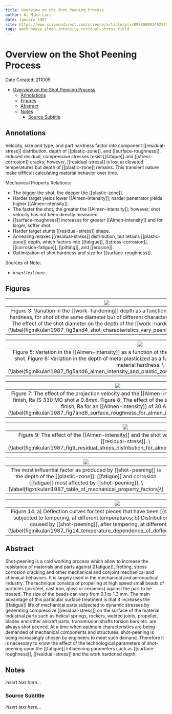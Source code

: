 ```yaml
---
title: Overview on the Shot Peening Process
author: A. Niku-Lari
date: January 1987
site: https://www.sciencedirect.com/science/article/pii/B9780080349237500231
tags: math-heavy almen-intensity residual-stress-field
---
```

<script type="text/javascript"
        src="https://cdnjs.cloudflare.com/ajax/libs/mathjax/2.7.0/MathJax.js?config=TeX-AMS_CHTML">
</script>
<script type="text/x-mathjax-config">
	MathJax.Ajax.config.path["Extra"] = "https://jmanthony3.github.io/Codes/MathJax/extensions/TeX",
	MathJax.Hub.Config({
		TeX: {
			equationNumbers: {
				autoNumber: "AMS"
			},
			extensions: [
				"[Extra]/Taylor.js",
				"[Extra]/NumericalMethods.js"
			]
		},
		tex2jax: {
			inlineMath: [["$", "$"], ["\\(", "\\)"]],
			blockMath: [["$$", "$$"], ["\\[", "\\]"]],
		},
});
</script>
<!-- %%%%%%%% Document Metadata %%%%%%%% -->
# Overview on the Shot Peening Process
Date Created: 211005

- [Overview on the Shot Peening Process](#overview-on-the-shot-peening-process)
	- [Annotations](#annotations)
	- [Figures](#figures)
	- [Abstract](#abstract)
	- [Notes](#notes)
		- [Source Subtitle](#source-subtitle)
<!-- %%%%%%%%%%%%%%%%%%%%%%%%%%%%%% -->





<!-- START WRITING BELOW -->





<!-- %%%%%%%%%%%%%%%%%%%%%%%%%%%%%% -->
## Annotations
Velocity, size and type, and part hardness factor into component [[residual-stress]] distribution, depth of [[plastic-zone]], and [[surface-roughness]]. Induced residual, compressive stresses resist [[fatigue]] and [[stress-corrosion]] cracks; however, [[residual-stress]] is lost at elevated temperatures but depth of [[plastic-zone]] remains. This transient nature make difficult calculating material behavior over time.

Mechanical Property Relations:
- The bigger the shot, the deeper the [[plastic-zone]].
- Harder target yields lower [[Almen-intensity]]; harder penetrator yields higher [[Almen-intensity]].
- The faster the shot, the greater the [[Almen-intensity]]; however, shot velocity has not been directly measured.
- [[surface-roughness]] increases for greater [[Almen-intensity]] and for larger, softer shot.
- Harder target stunts [[residual-stress]] shape.
- Annealing relaxes [[residual-stress]] distribution, but retains [[plastic-zone]] depth, which factors into [[fatigue]], [[stress-corrosion]], [[corrosion-fatigue]], [[pitting]], and [[erosion]].
- Optimization of shot hardness and size for [[surface-roughness]].

Sources of Note:
- *insert text here$\dots$*

## Figures
| ![](../../../attachments/nikulariOverviewShotPeening1987/nikulari1987_fig3and4_shot_characteristics_vary_peening_properties_211005_132644_EST.png) |
|:--:|
| Figure 3: Variation in the [[work-hardening]] depth as a function of the material hardness, for shot of the same diameter but of different characteristics. Figure 4: The effect of the shot diameter on the depth of the [[work-hardening]] strata. \\(\label{fig:nikulari1987_fig3and4_shot_characteristics_vary_peening_properties}\\) |

| ![](../../../attachments/nikulariOverviewShotPeening1987/nikulari1987_fig5and6_almen_intensity_and_plastic_zone_depth_for_shot_hardness_and_velocity_211005_132933_EST.png) |
|:--:|
| Figure 5: Variation in the [[Almen-intensity]] as a function of the blower wheel speed, for various types of shot. Figure 6: Variation in the depth of metal plasticized as a function of the [[Almen-intensity]] and the material hardness. \\(\label{fig:nikulari1987_fig5and6_almen_intensity_and_plastic_zone_depth_for_shot_hardness_and_velocity}\\) |

| ![](../../../attachments/nikulariOverviewShotPeening1987/nikulari1987_fig7and8_surface_roughness_for_almen_intensity_and_shot_size_211005_133243_EST.png) |
|:--:|
| Figure 7: The effect of the projection velocity and the [[Almen-intensity]] on the surface finish, Ra (S 330 MO shot $\varnothing~0.8mm$. Figure 8: The effect of the shot size on the surface finish, Ra for an [[Almen-intensity]] of 30 A2. \\(\label{fig:nikulari1987_fig7and8_surface_roughness_for_almen_intensity_and_shot_size}\\) |

| ![](../../../attachments/nikulariOverviewShotPeening1987/nikulari1987_fig9_residual_stress_distribution_for_almen_intensity_and_shot_velocity_211005_133720_EST.png) |
|:--:|
| Figure 9: The effect of the [[Almen-intensity]] and the shot velocity on the distribution of [[residual-stress]]. \\(\label{fig:nikulari1987_fig9_residual_stress_distribution_for_almen_intensity_and_shot_velocity}\\) |

| ![](../../../attachments/nikulariOverviewShotPeening1987/nikulari1987_table_of_mechanical_property_factors_211005_134225_EST.png) |
|:--:|
| The most influential factor as produced by [[shot-peening]] is the depth of the [[plastic-zone]]. [[fatigue]] and corrosion [[fatigue]] most affected by [[shot-peening]]. \\(\label{fig:nikulari1987_table_of_mechanical_property_factors}\\) |

| ![](../../../attachments/nikulariOverviewShotPeening1987/nikulari1987_fig14_temperature_dependence_of_deflection_and_plastic_zone_211005_134558_EST.png) |
|:--:|
| Figure 14: a) Deflection curves for test pieces that have been [[shot-peening]] and then subjected to tempering, at different temperatures; b) Distribution of [[residual-stress]] caused by [[shot-peening]], after tempering, at different temperatures. \\(\label{fig:nikulari1987_fig14_temperature_dependence_of_deflection_and_plastic_zone}\\) |

## Abstract
Shot-peening is a cold working process which allow to increase the resistance of materials and parts against [[fatigue]], fretting, stress corrosion cracking and other mechanical and conjoint mechanical and chemical behaviors. It is largely used in the mechanical and aeronautical industry. The technique consists of propelling at high speed small beads of particles (on steel, cast iron, glass or ceramics) against the part to be treated. The size of the beads can vary from 0.1 to 1.3 mm. The main advantage of this particular surface treatment is that it increases the [[fatigue]] life of mechanical parts subjected to dynamic stresses by generating compressive [[residual-stress]] on the surface of the material. Industrial parts such as helical springs, rockers, welded joints, propeller, blades and other aircraft parts, transmission shafts torsion bars etc. are always shot peened. At a time when optimum characteristics are being demanded of mechanical components and structures, shot-peening is being increasingly chosen by engineers to meet such demand. Therefore it is necessary to know the effect of the technological parameters of shot-peening upon the [[fatigue]] influencing parameters such as [[surface-roughness]], [[residual-stress]] and the work hardened depth.

## Notes
*insert text here$\dots$*
### Source Subtitle
*insert text here$\dots$*
<!-- %%%%%%%%%%%%%%%%%%%%%%%%%%%%%% -->





<!-- %%%%%%%% End Document %%%%%%%% -->